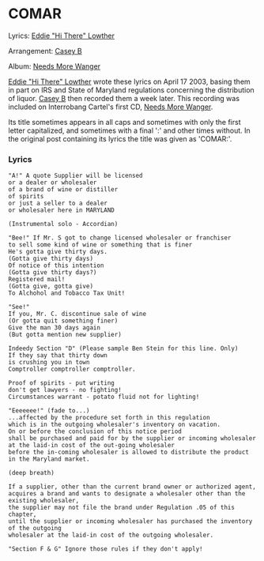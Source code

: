 # COMAR

Lyrics: [Eddie "Hi There" Lowther](/content/eddie-hi-there-lowther)

Arrangement: [Casey B](/casey-b)

Album: [Needs More Wanger](/needs-more-wanger)

[Eddie "Hi There" Lowther](/content/eddie-hi-there-lowther) wrote these lyrics on April 17 2003, basing them in part on IRS and State of Maryland regulations concerning the distribution of liquor. [Casey B](/casey-b) then recorded them a week later. This recording was included on Interrobang Cartel's first CD, [Needs More Wanger](/needs-more-wanger).

Its title sometimes appears in all caps and sometimes with only the first letter capitalized, and sometimes with a final ':' and other times without. In the original post containing its lyrics the title was given as 'COMAR:'.


### Lyrics

    "A!" A quote Supplier will be licensed
    or a dealer or wholesaler
    of a brand of wine or distiller
    of spirits
    or just a seller to a dealer 
    or wholesaler here in MARYLAND 

    (Instrumental solo - Accordian)

    "Bee!" If Mr. S got to change licensed wholesaler or franchiser
    to sell some kind of wine or something that is finer 
    He's gotta give thirty days.
    (Gotta give thirty days)
    Of notice of this intention
    (Gotta give thirty days?)
    Registered mail!
    (Gotta give, gotta give)
    To Alchohol and Tobacco Tax Unit! 

    "See!"
    If you, Mr. C. discontinue sale of wine
    (Or gotta quit something finer)
    Give the man 30 days again
    (But gotta mention new supplier) 

    Indeedy Section "D" (Please sample Ben Stein for this line. Only) 
    If they say that thirty down
    is crushing you in town
    Comptroller comptroller comptroller. 

    Proof of spirits - put writing
    don't get lawyers - no fighting!
    Circumstances warrant - potato fluid not for lighting! 

    "Eeeeeee!" (fade to...)
    ...affected by the procedure set forth in this regulation
    which is in the outgoing wholesaler's inventory on vacation.
    On or before the conclusion of this notice period 
    shall be purchased and paid for by the supplier or incoming wholesaler
    at the laid-in cost of the out-going wholesaler 
    before the in-coming wholesaler is allowed to distribute the product
    in the Maryland market. 

    (deep breath) 

    If a supplier, other than the current brand owner or authorized agent,
    acquires a brand and wants to designate a wholesaler other than the existing wholesaler,
    the supplier may not file the brand under Regulation .05 of this chapter,
    until the supplier or incoming wholesaler has purchased the inventory of the outgoing
    wholesaler at the laid-in cost of the outgoing wholesaler. 

    "Section F & G" Ignore those rules if they don't apply!
